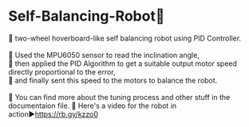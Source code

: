 # Self-Balancing-Robot:car:

:star2: two-wheel hoverboard-like self balancing robot using PID Controller.
</br></br>
:star2: Used the MPU6050 sensor to read the inclination angle,</br>
:star2: then applied the PID Algorithm to get a suitable output motor speed directly proportional to the error, </br>
:star2: and finally sent this speed to the motors to balance the robot. </br></br>
:star2: You can find more about the tuning process and other stuff in the documentaion file.
:star2: Here's a video for the robot in action:arrow_forward:https://rb.gy/kzzo0
